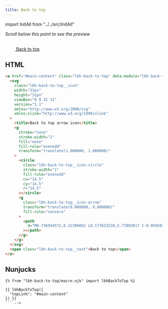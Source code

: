 ```yaml
---
title: Back to top
---
```


import InitAll from "../../src/InitAll"

<InitAll>

<div id="main-content"></div>

_Scroll below this point to see the preview_

<a href="#main-content" class="lbh-back-to-top" data-module="lbh-back-to-top">
<svg class="lbh-back-to-top__icon" width="31px" height="31px" viewBox="0 0 31 31" version="1.1" xmlns="http://www.w3.org/2000/svg">
    <title>Back to top arrow icon</title>
    <g stroke="none" stroke-width="1" fill="none" fill-rule="evenodd" transform="translate(1.000000, 1.000000)">
        <circle class="lbh-back-to-top__icon-circle" stroke-width="1" fill-rule="evenodd" cx="14.5" cy="14.5" r="14.5"></circle>
        <g class="lbh-back-to-top__icon-arrow" transform="translate(9.000000, 9.000000)" fill-rule="nonzero">
            <path d="M0.736944572,6.32306662 L0.177622538,5.77803817 C-0.0592075126,5.54726035 -0.0592075126,5.17408771 0.177622538,4.94576498 L5.07295007,0.173083361 C5.30978012,-0.0576944537 5.69273935,-0.0576944537 5.92704993,0.173083361 L10.8223775,4.9433099 C11.0592075,5.17408771 11.0592075,5.54726035 10.8223775,5.77558308 L10.2630554,6.32061154 C10.0237059,6.55384444 9.63318827,6.54893427 9.39887769,6.31079121 L6.50904718,3.35487111 L6.50904718,10.41078 C6.50904718,10.7373061 6.23946404,11 5.90437471,11 L5.09814475,11 C4.76305543,11 4.49347229,10.7373061 4.49347229,10.41078 L4.49347229,3.35487111 L1.60112231,6.31324629 C1.36681173,6.55384444 0.976294091,6.5587546 0.736944572,6.32306662 Z"></path>
        </g>
    </g>
</svg>
  <span class="lbh-back-to-top__text">Back to top</span>
</a>

</InitAll>

## HTML

```html
<a href="#main-content" class="lbh-back-to-top" data-module="lbh-back-to-top">
  <svg
    class="lbh-back-to-top__icon"
    width="31px"
    height="31px"
    viewBox="0 0 31 31"
    version="1.1"
    xmlns="http://www.w3.org/2000/svg"
    xmlns:xlink="http://www.w3.org/1999/xlink"
  >
    <title>Back to top arrow icon</title>
    <g
      stroke="none"
      stroke-width="1"
      fill="none"
      fill-rule="evenodd"
      transform="translate(1.000000, 1.000000)"
    >
      <circle
        class="lbh-back-to-top__icon-circle"
        stroke-width="1"
        fill-rule="evenodd"
        cx="14.5"
        cy="14.5"
        r="14.5"
      ></circle>
      <g
        class="lbh-back-to-top__icon-arrow"
        transform="translate(9.000000, 9.000000)"
        fill-rule="nonzero"
      >
        <path
          d="M0.736944572,6.32306662 L0.177622538,5.77803817 C-0.0592075126,5.54726035 -0.0592075126,5.17408771 0.177622538,4.94576498 L5.07295007,0.173083361 C5.30978012,-0.0576944537 5.69273935,-0.0576944537 5.92704993,0.173083361 L10.8223775,4.9433099 C11.0592075,5.17408771 11.0592075,5.54726035 10.8223775,5.77558308 L10.2630554,6.32061154 C10.0237059,6.55384444 9.63318827,6.54893427 9.39887769,6.31079121 L6.50904718,3.35487111 L6.50904718,10.41078 C6.50904718,10.7373061 6.23946404,11 5.90437471,11 L5.09814475,11 C4.76305543,11 4.49347229,10.7373061 4.49347229,10.41078 L4.49347229,3.35487111 L1.60112231,6.31324629 C1.36681173,6.55384444 0.976294091,6.5587546 0.736944572,6.32306662 Z"
        ></path>
      </g>
    </g>
  </svg>
  <span class="lbh-back-to-top__text">Back to top</span>
</a>
```

## Nunjucks

````
{% from "lbh-back-to-top/macro.njk" import lbhBackToTop %}

{{ lbhBackToTop({
  "topLink": "#main-content"
}) }}
``` -->
````
